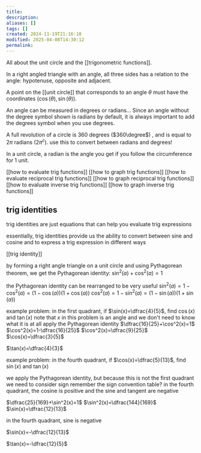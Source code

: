 ```yaml
---
title: 
description: 
aliases: []
tags: []
created: 2024-11-19T21:16:10
modified: 2025-04-08T14:30:12
permalink:
---
```


All about the unit circle and the [[trigonometric functions]].

In a right angled triangle with an angle, all three sides has a relation to the angle: hypotenuse, opposite and adjacent.

A point on the [[unit circle]] that corresponds to an angle $\theta$ must have the coordinates $(\cos(\theta),\sin(\theta))$.

An angle can be measured in degrees or radians... Since an angle without the degree symbol shown is radians by default, it is always important to add the degrees symbol when you use degrees.

A full revolution of a circle is 360 degrees ($360\degree$) , and is equal to $2\pi$ radians ($2\pi^c$). use this to convert between radians and degrees!

In a unit circle, a radian is the angle you get if you follow the circumference for 1 unit.

[[how to evaluate trig functions]]
[[how to graph trig functions]]
[[how to evaluate reciprocal trig functions]]
[[how to graph reciprocal trig functions]]
[[how to evaluate inverse trig functions]]
[[how to graph inverse trig functions]]

## trig identities

trig identities are just equations that can help you evaluate trig expressions

essentially, trig identities provide us the ability to convert between sine and cosine and to express a trig expression in different ways

[[trig identity]]

by forming a right angle triangle on a unit circle and using Pythagorean theorem, we get the Pythagorean identity: $\sin^2(a)+\cos^2(a)=1$


the Pythagorean identity can be rearranged to be very useful
$\sin^2(a)=1-\cos^2(a)=(1-\cos(a))(1+\cos(a))$
$\cos^2(a)=1-\sin^2(a)=(1-\sin(a))(1+\sin(a))$

example problem: in the first quadrant, if $\sin(x)=\dfrac{4}{5}$, find $\cos(x)$ and $\tan(x)$
note that $x$ in this problem is an angle and we don't need to know what it is at all
apply the Pythagorean identity
$\dfrac{16}{25}+\cos^2(x)=1$
$\cos^2(x)=1-\dfrac{16}{25}$
$\cos^2(x)=\dfrac{9}{25}$
$\cos(x)=\dfrac{3}{5}$

$\tan(x)=\dfrac{4}{3}$


example problem: in the fourth quadrant, if $\cos(x)=\dfrac{5}{13}$, find $\sin(x)$ and $\tan(x)$

we apply the Pythagorean identity, but because this is not the first quadrant we need to consider sign
remember the sign convention table? in the fourth quadrant, the cosine is positive and the sine and tangent are negative

$\dfrac{25}{169}+\sin^2(x)=1$
$\sin^2(x)=\dfrac{144}{169}$
$\sin(x)=\dfrac{12}{13}$

in the fourth quadrant, sine is negative

$\sin(x)=-\dfrac{12}{13}$

$\tan(x)=-\dfrac{12}{5}$
